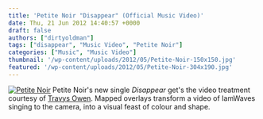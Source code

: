 ```yaml
---
title: 'Petite Noir "Disappear" (Official Music Video)'
date: Thu, 21 Jun 2012 14:40:57 +0000
draft: false
authors: ["dirtyoldman"]
tags: ["disappear", "Music Video", "Petite Noir"]
categories: ["Music", "Music Video"]
thumbnail: '/wp-content/uploads/2012/05/Petite-Noir-150x150.jpg'
featured: '/wp-content/uploads/2012/05/Petite-Noir-304x190.jpg'
---
```


[![](/wp-content/uploads/2012/05/Petite-Noir.jpg "Petite Noir")](/2012/05/30/red-bull-studio-cape-town-petite-noir/petite-noir/) Petite Noir's new single _Disappear_ get's the video treatment courtesy of [Travys Owen](http://www.travysowen.com/). Mapped overlays transform a video of IamWaves singing to the camera, into a visual feast of colour and shape.


